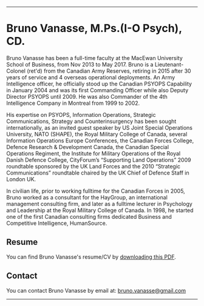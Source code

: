 * * *
# Bruno Vanasse, M.Ps.(I-O Psych), CD.

Bruno Vanasse has been a full-time faculty at the MacEwan University School of Business, from Nov 2013 to May 2017. Bruno is a Lieutenant-Colonel (ret'd) from the Canadian Army Reserves, retiring in 2015 after 30 years of service and 4 overseas operational deployments. An Army Intelligence officer, he officially stood up the Canadian PSYOPS Capability in January 2004 and was its first Commanding Officer while also Deputy Director PSYOPS until 2009. He was also Commander of the 4th Intelligence Company in Montreal from 1999 to 2002.

His expertise on PSYOPS, Information Operations, Strategic Communications, Strategy and Counterinsurgency has been sought internationally, as an invited guest speaker by US Joint Special Operations University, NATO (SHAPE), the Royal Military College of Canada, several Information Operations Europe Conferences, the Canadian Forces College, Defence Research & Development Canada, the Canadian Special Operations Regiment, the Institute for Military Operations of the Royal Danish Defence College, CityForum’s “Supporting Land Operations” 2009 roundtable sponsored by the UK Land Forces and the 2010 “Strategic Communications” roundtable chaired by the UK Chief of Defence Staff in London UK.
 
In civilian life, prior to working fulltime for the Canadian Forces in 2005, Bruno worked as a consultant for the HayGroup, an international management consulting firm, and later as a fulltime lecturer in Psychology and Leadership at the Royal Military College of Canada. In 1998, he started one of the first Canadian consulting firms dedicated Business and Competitive Intelligence, HumanSource. 


## Resume

You can find Bruno Vanasse's resume/CV by [downloading this PDF](Bruno_Vanasse.pdf).


## Contact 

You can contact Bruno Vanasse by email at: <bruno.vanasse@gmail.com> 


* * *
